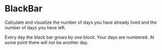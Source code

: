 BlackBar
==================

Calculate and visualize the number of days you have already lived and the number of days you have left.

Every day the black bar grows by one block. Your days are numbered. At some point there will not be another day.